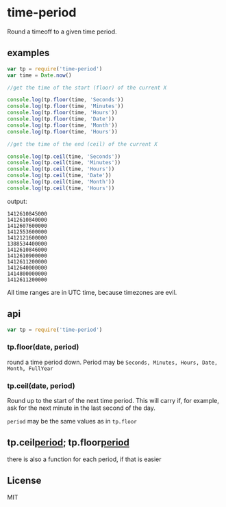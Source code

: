 # time-period

Round a timeoff to a given time period.

## examples

``` js
var tp = require('time-period')
var time = Date.now()

//get the time of the start (floor) of the current X

console.log(tp.floor(time, 'Seconds'))
console.log(tp.floor(time, 'Minutes'))
console.log(tp.floor(time, 'Hours'))
console.log(tp.floor(time, 'Date'))
console.log(tp.floor(time, 'Month'))
console.log(tp.floor(time, 'Hours'))

//get the time of the end (ceil) of the current X

console.log(tp.ceil(time, 'Seconds'))
console.log(tp.ceil(time, 'Minutes'))
console.log(tp.ceil(time, 'Hours'))
console.log(tp.ceil(time, 'Date'))
console.log(tp.ceil(time, 'Month'))
console.log(tp.ceil(time, 'Hours'))

```

output:

```
1412610845000
1412610840000
1412607600000
1412553600000
1412121600000
1388534400000
1412610846000
1412610900000
1412611200000
1412640000000
1414800000000
1412611200000
```

All time ranges are in UTC time, because timezones are evil.

## api
``` js
var tp = require('time-period')
```

### tp.floor(date, period)

round a time period down. Period may be
`Seconds, Minutes, Hours, Date, Month, FullYear`

### tp.ceil(date, period)

Round up to the start of the next time period.
This will carry if, for example,
ask for the next minute in the last second of the day.

`period` may be the same values as in `tp.floor`

## tp.ceil[period](date); tp.floor[period](date)

there is also a function for each period, if that is easier

## License

MIT
